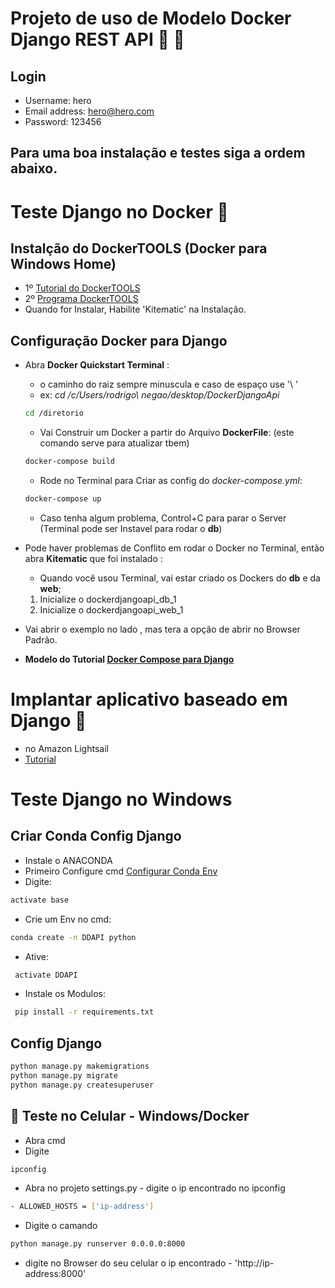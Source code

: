 # **Projeto de uso de Modelo Docker Django REST API** :snake: :whale:

## Login
- Username: hero
- Email address: hero@hero.com
- Password: 123456

## Para uma boa instalação e testes siga a ordem abaixo.

# Teste Django no Docker :whale:
## Instalção do DockerTOOLS (Docker para Windows Home)
- 1º [Tutorial do DockerTOOLS](https://docs.docker.com/toolbox/toolbox_install_windows/)
- 2º [Programa DockerTOOLS](https://github.com/docker/toolbox/releases)
- Quando for Instalar, Habilite 'Kitematic' na Instalação.

##  Configuração Docker para Django
- Abra **Docker Quickstart Terminal** :
    - o caminho do raiz sempre minuscula e caso de espaço use '\ '
    - ex: *cd /c/Users/rodrigo\ negao/desktop/DockerDjangoApi*
    ```bash
    cd /diretorio
    ```
    - Vai Construir um Docker a partir do Arquivo **DockerFile**:
             (este comando serve para atualizar tbem)
    ```bash
    docker-compose build
    ```
    - Rode no Terminal para Criar as config do *docker-compose.yml*:
    ```bash
    docker-compose up
    ```
    - Caso tenha algum problema, Control+C para parar o Server (Terminal pode ser Instavel para rodar o **db**)

- Pode haver problemas de Conflito em rodar o Docker no Terminal, então abra **Kitematic** que foi instalado :
    - Quando você usou Terminal, vai estar criado os Dockers do **db** e da **web**;
    1. Inicialize o dockerdjangoapi_db_1
    2. Inicialize o dockerdjangoapi_web_1

- Vai abrir o exemplo no lado , mas tera a opção de abrir no Browser Padrão.

- **Modelo do Tutorial [Docker Compose para Django](https://docs.docker.com/compose/django/)**
# Implantar aplicativo baseado em Django :pushpin:
- no Amazon Lightsail
- [Tutorial](https://aws.amazon.com/pt/getting-started/hands-on/deploy-python-application/)

# Teste Django no Windows
## Criar Conda Config Django
- Instale o ANACONDA 
- Primeiro Configure cmd [Configurar Conda Env](https://docs.conda.io/projects/conda/en/latest/user-guide/tasks/manage-environments.html)
- Digite: 
```bash
activate base
```
- Crie um Env no cmd: 
```bash
conda create -n DDAPI python
```
- Ative:
```bash
 activate DDAPI
 ```
- Instale os Modulos:
```bash
 pip install -r requirements.txt
 ```
## Config Django
```bash
python manage.py makemigrations
python manage.py migrate
python manage.py createsuperuser
```

## :calling: Teste no Celular - Windows/Docker
- Abra cmd 
- Digite 
```bash
ipconfig
``` 
- Abra no projeto settings.py - digite o ip encontrado no ipconfig
```bash 
- ALLOWED_HOSTS = ['ip-address']
``` 
- Digite o camando 
```bash 
python manage.py runserver 0.0.0.0:8000
```
- digite no Browser do seu celular o ip encontrado - 'http://ip-address:8000'

